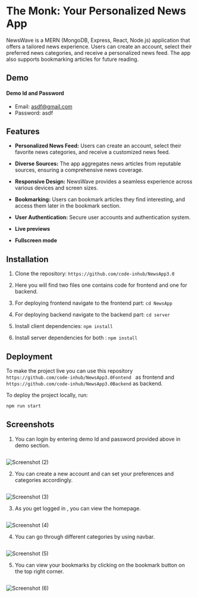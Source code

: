 
# The Monk: Your Personalized News App


NewsWave is a MERN (MongoDB, Express, React, Node.js) application that offers a tailored news experience. Users can create an account, select their preferred news categories, and receive a personalized news feed. The app also supports bookmarking articles for future reading.

## Demo


#### Demo Id and Password
- Email: asdf@gmail.com
- Password: asdf


## Features


- **Personalized News Feed:** Users can create an account, select their favorite news categories, and receive a customized news feed.
- **Diverse Sources:** The app aggregates news articles from reputable sources, ensuring a comprehensive news coverage.
- **Responsive Design:** NewsWave provides a seamless experience across various devices and screen sizes.

- **Bookmarking:** Users can bookmark articles they find interesting, and access them later in the bookmark section.
- **User Authentication:** Secure user accounts and authentication system.
- **Live previews**
- **Fullscreen mode**




## Installation

1. Clone the repository: `https://github.com/code-inhub/NewsApp3.0`
2. Here you will find two files one contains code for frontend and one for backend.
3. For deploying frontend navigate to the frontend part: `cd NewsApp`
4. For deploying backend navigate to the backend part: `cd server`
5. Install client dependencies: `npm install`

6. Install server dependencies for both : `npm install`
## Deployment


To make the project live you can use this repository `https://github.com/code-inhub/NewsApp3.0Fontend ` as frontend and  `https://github.com/code-inhub/NewsApp3.0Backend` as backend.

To deploy the project locally, run:
```bash
npm run start

```



## Screenshots

1. You can login by entering demo Id and password provided above in demo section.
```

```

![Screenshot (2)](https://github.com/code-inhub/NewsApp3.0/assets/95998892/51189c34-227b-4802-b74a-6136a4b40aa1)


2. You can create a new account and can set your preferences and categories accordingly.

```

```


![Screenshot (3)](https://github.com/code-inhub/NewsApp3.0/assets/95998892/31cab9f1-a782-4784-8edf-bc9734a20b7b)

3. As you get logged in , you can view the homepage.
```

```

![Screenshot (4)](https://github.com/code-inhub/NewsApp3.0/assets/95998892/cf10e667-4dee-43c9-9ee0-87213c0795c2)

4. You can go through different categories by  using navbar.
```

```

![Screenshot (5)](https://github.com/code-inhub/NewsApp3.0/assets/95998892/311784ed-0c84-49f1-a8d0-df7d9d71b5b3)


5. You can view your bookmarks by clicking on the bookmark button on the top right corner.
```

```

![Screenshot (6)](https://github.com/code-inhub/NewsApp3.0/assets/95998892/e845cfd4-d6c5-4a96-89cf-46d840288e5c)


